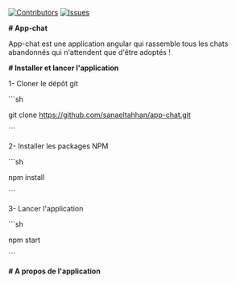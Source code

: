 [![Contributors][contributors-shield]][contributors-url] [![Issues][issues-shield]][issues-url]

**# App-chat**



App-chat est une application angular qui rassemble tous les chats abandonnés qui n'attendent que d'être adoptés !



**# Installer et lancer l'application**



1- Cloner le dépôt git

\```sh

git clone https://github.com/sanaeltahhan/app-chat.git

\```



2- Installer les packages NPM

\```sh

npm install

\```



3- Lancer l'application

\```sh

npm start

\```



**# A propos de l'application**





<!-- Markdown links & images -->

[contributors-shield]: https://img.shields.io/github/contributors/sanaeltahhan/app-chat.svg?style=flat-square
[contributors-url]: https://github.com/sanaeltahhan/app-chat/graphs/contributors
[issues-url]: https://github.com/sanaeltahhan/app-chat/issues
[issues-shield]: https://img.shields.io/github/issues/sanaeltahhan/app-chat.svg?style=flat-square

